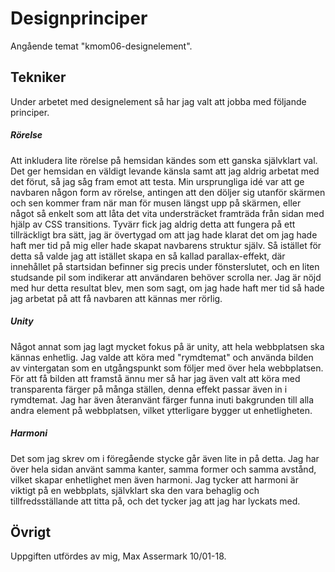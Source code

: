 Designprinciper
=======================
Angående temat "kmom06-designelement".

Tekniker
-----------------------
Under arbetet med designelement så har jag valt att jobba med följande principer.

<h5>Rörelse</h5>
Att inkludera lite rörelse på hemsidan kändes som ett ganska självklart val. Det ger hemsidan en väldigt levande känsla samt att jag aldrig arbetat med det förut, så jag såg fram emot att testa. Min ursprungliga idé var att ge navbaren någon form av rörelse, antingen att den döljer sig utanför skärmen och sen kommer fram när man för musen längst upp på skärmen, eller något så enkelt som att låta det vita understräcket framträda från sidan med hjälp av CSS transitions. Tyvärr fick jag aldrig detta att fungera på ett tillräckligt bra sätt, jag är övertygad om att jag hade klarat det om jag hade haft mer tid på mig eller hade skapat navbarens struktur själv. Så istället för detta så valde jag att istället skapa en så kallad parallax-effekt, där innehållet på startsidan befinner sig precis under fönsterslutet, och en liten studsande pil som indikerar att användaren behöver scrolla ner. Jag är nöjd med hur detta resultat blev, men som sagt, om jag hade haft mer tid så hade jag arbetat på att få navbaren att kännas mer rörlig.

<h5>Unity</h5>
Något annat som jag lagt mycket fokus på är unity, att hela webbplatsen ska kännas enhetlig. Jag valde att köra med "rymdtemat" och använda bilden av vintergatan som en utgångspunkt som följer med över hela webbplatsen. För att få bilden att framstå ännu mer så har jag även valt att köra med transparenta färger på många ställen, denna effekt passar även in i rymdtemat. Jag har även återanvänt färger funna inuti bakgrunden till alla andra element på webbplatsen, vilket ytterligare bygger ut enhetligheten.

<h5>Harmoni</h5>
Det som jag skrev om i föregående stycke går även lite in på detta. Jag har över hela sidan använt samma kanter, samma former och samma avstånd, vilket skapar enhetlighet men även harmoni. Jag tycker att harmoni är viktigt på en webbplats, självklart ska den vara behaglig och tillfredsställande att titta på, och det tycker jag att jag har lyckats med.

Övrigt
-----------------------

Uppgiften utfördes av mig, Max Assermark 10/01-18.
